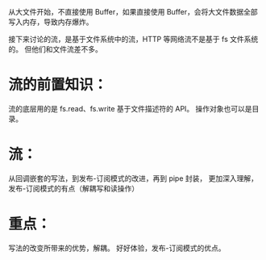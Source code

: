 从大文件开始，不直接使用 Buffer，如果直接使用 Buffer，会将大文件数据全部写入内存，导致内存爆炸。

接下来讨论的流，是基于文件系统中的流，HTTP 等网络流不是基于 fs 文件系统的。
但他们和文件流差不多。

# 流的前置知识：

流的底层用的是 fs.read、fs.write 基于文件描述符的 API。
操作对象也可以是目录。

# 流：

从回调嵌套的写法，到发布-订阅模式的改进，再到 pipe 封装，
更加深入理解，发布-订阅模式的有点（解耦写和读操作）

# 重点：

写法的改变所带来的优势，解耦。
好好体验，发布-订阅模式的优点。
